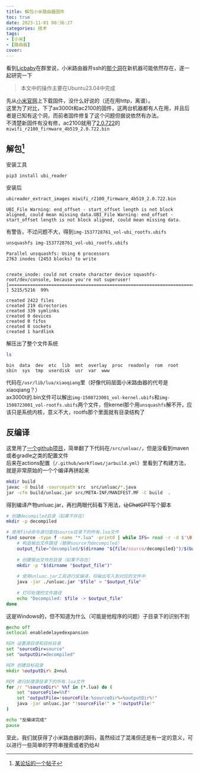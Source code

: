 ```yaml
---
title: 解包小米路由器固件
toc: true
date: 2023-11-01 00:36:27
categories: 技术
tags:
- [小米]
- [路由器]
cover:
---
```


看到[Ljcbaby](https://github.com/ljcbaby)在群里说，小米路由器开ssh的[那个洞](https://zhuanlan.zhihu.com/p/460949138)在新机器可能依然存在，遂一起研究一下
<!-- more -->
> 本文中的操作主要在Ubuntu23.04中完成

先从[小米官网](http://miwifi.com/miwifi_download.html)上下载固件，没什么好说的（还在用http，离谱）。  
这里为了对比，下了ax3000t和ac2100的固件，这两台机器都有人在用，并且后者是已知有这个洞，而前者固件修复了这个问题但据说依然有办法。  
不清楚新固件有没有修，ac2100就用了[2.0.722](http://cdn.cnbj1.fds.api.mi-img.com/xiaoqiang/rom/r2100/miwifi_r2100_firmware_4b519_2.0.722.bin)的`miwifi_r2100_firmware_4b519_2.0.722.bin`
## 解包[^1]
安装工具
``` bash
pip3 install ubi_reader
```
安装后
``` bash
ubireader_extract_images miwifi_r2100_firmware_4b519_2.0.722.bin
```

```
UBI_File Warning: end_offset - start_offset length is not block aligned, could mean missing data.UBI_File Warning: end_offset - start_offset length is not block aligned, could mean missing data.
```
有警告，不过问题不大，得到`img-1537728761_vol-ubi_rootfs.ubifs`
``` bash
unsquashfs img-1537728761_vol-ubi_rootfs.ubifs
```

```
Parallel unsquashfs: Using 6 processors
2763 inodes (2453 blocks) to write


create_inode: could not create character device squashfs-root/dev/console, because you're not superuser!
[========================================================================================================================================/ ] 5215/5216  99%

created 2422 files
created 219 directories
created 339 symlinks
created 0 devices
created 0 fifos
created 0 sockets
created 1 hardlink
```
解压出了整个文件系统
``` bash
ls
```
```
bin  data  dev  etc  lib  mnt  overlay  proc  readonly  rom  root  sbin  sys  tmp  userdisk  usr  var  www
```
代码在`/usr/lib/lua/xiaoqiang`里（好像代码层面小米路由器的代号是xiaoqiang？）  
ax3000t的.bin文件可以解出`img-1508723001_vol-kernel.ubifs`和`img-1508723001_vol-rootfs.ubifs`两个文件，但kernel那个用`unsquashfs`解不开，应该只是系统内核，意义不大，rootfs那个里面就有目录结构了

## 反编译
这里用了[一个github项目](https://github.com/NyaMisty/unluac_miwifi)，简单翻了下代码在`/src/unluac/`，但是没看到maven或者gradle之类的配置文件  
后来在actions配置（`/.github/workflows/jarbuild.yml`）里看到了构建方法，就是非常原始的一个个编译再拼起来  
``` bash
mkdir build
javac -d build -sourcepath src  src/unluac/*.java
jar -cfm build/unluac.jar src/META-INF/MANIFEST.MF -C build  .
```
得到编译产物unluac.jar，再扫两眼代码看下用法，~~让ChatGPT~~写个脚本
``` bash
# 创建decompiled目录（如果不存在）
mkdir -p decompiled

# 使用find命令递归查找source目录下的所有.lua文件
find source -type f -name "*.lua" -print0 | while IFS= read -r -d $'\0' file; do
    # 构造输出文件路径（替换source为decompiled）
    output_file="decompiled/$(dirname "${file/source/decompiled}")/$(basename "$file")"
    
    # 创建输出文件的目录（如果不存在）
    mkdir -p "$(dirname "$output_file")"
    
    # 使用unluac.jar工具进行反编译，将输出写入到对应的文件中
    java -jar ./unluac.jar "$file" > "$output_file"
    
    # 打印处理的文件路径
    echo "Decompiled: $file -> $output_file"
done
```
这是Windows的，但不知道为什么（可能是他程序的问题）子目录下的识别不到
``` bat
@echo off
setlocal enabledelayedexpansion

REM 设置源目录和目标目录
set "sourceDir=source"
set "outputDir=decompiled"

REM 创建目标目录
mkdir %outputDir% 2>nul

REM 递归处理源目录下的所有.lua文件
for /r "%sourceDir%" %%f in (*.lua) do (
    set "sourceFile=%%f"
    set "outputFile=!sourceFile:%sourceDir%=%outputDir%!"
    java -jar unluac.jar "!sourceFile!" > "!outputFile!"
)

echo "反编译完成"
pause
```
至此，我们就获得了小米路由器的源码，虽然经过了混淆但还是有一定的意义，可以进行一些简单的字符串搜索或者扔给AI

[^1]: [某论坛的一个帖子](https://bbs.hassbian.com/thread-17298-1-1.html)

